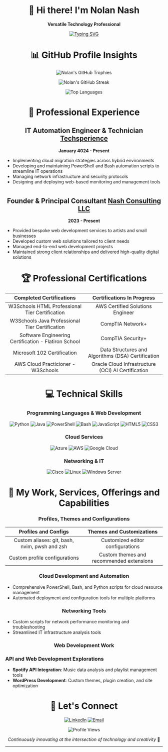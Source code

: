 <div align="center">

# 👋 Hi there! I'm Nolan Nash

**Versatile Technology Professional**

[![Typing SVG](https://readme-typing-svg.demolab.com?font=Fira+Code&size=24&pause=1000&color=00A9F0&center=true&width=600&lines=Cloud+Developer;Network+Engineer;Web+Developer;Systems+Administrator;Automation+Specialist;IT+Technician)](https://git.io/typing-svg)

</div>

<div align="center">

# 📊 GitHub Profile Insights

![Nolan's GitHub Trophies](https://github-profile-trophy.vercel.app/?username=nolannash&theme=radical&column=4&margin-w=15&margin-h=15)

![Nolan's GitHub Streak](https://github-readme-streak-stats.herokuapp.com/?user=nolannash&theme=dark&background=000000)

![Top Languages](https://github-readme-stats.vercel.app/api/top-langs/?username=nolannash&layout=compact&theme=vision-friendly-dark)

</div>


<div align="center">

# 💼 Professional Experience

</div>

<div align="center">

## IT Automation Engineer & Technician  [Techsperience](https://techsperience.org)  
**January 4024 - Present**

</div>

- Implementing cloud migration strategies across hybrid environments  
- Developing and maintaining PowerShell and Bash automation scripts to streamline IT operations  
- Managing network infrastructure and security protocols  
- Designing and deploying web-based monitoring and management tools  

<div style="margin-bottom:40px;"></div>
<div align="center">

## Founder & Principal Consultant  [Nash Consulting LLC](https://nolannashdev.org)  
**2023 - Present**

</div>

- Provided bespoke web development services to artists and small businesses  
- Developed custom web solutions tailored to client needs  
- Managed end-to-end web development projects  
- Maintained strong client relationships and delivered high-quality digital solutions  

<div style="margin-bottom:20px;"></div>
<div align="center" >

# 🏆 Professional Certifications

</div> 

<table align="center" style="width:auto; min-width:60%; margin:auto; text-align:center; border-collapse:collapse; margin-bottom:40px;"> 
  <thead> 
    <tr> 
      <th align="center" style="text-align:center;">
        Completed Certifications
      </th> 
      <th align="center" style="text-align:center;" stle="border-left:1px solid white;">
        Certifications In Progress
      </th> 
    </tr> 
  </thead> 
  <tbody> 
    <tr> 
      <td>W3Schools HTML Professional Tier Certification</td> 
      <td>AWS Certified Solutions Engineer</td> 
    </tr> 
    <tr>
      <td>W3Schools Java Professional Tier Certification</td> 
      <td>CompTIA Network+</td> 
    </tr> 
    <tr> 
      <td>Software Engineering Certification - Flatiron School</td> 
      <td>CompTIA Security+</td> 
    <tr> 
      <td>Microsoft 102 Certification</td> 
      <td>Data Structures and Algorithms (DSA) Certification</td> 
    </tr> 
    <tr> 
      <td>AWS Cloud Practicioner - W3Schools</td> 
      <td> Oracle Cloud Infrastructure (OCI) AI Certification</td> 
    </tr> 
  </tbody> 
</table>
<div align="center">

# 💻 Technical Skills

### Programming Languages & Web Development

![Python](https://img.shields.io/badge/-Python-3776AB?style=flat-square&logo=python&logoColor=white)   ![Java](https://img.shields.io/badge/-Java-007396?style=flat-square&logo=java&logoColor=white)   ![PowerShell](https://img.shields.io/badge/-PowerShell-5391FE?style=flat-square&logo=powershell&logoColor=white)   ![Bash](https://img.shields.io/badge/-Bash-4EAA25?style=flat-square&logo=gnu-bash&logoColor=white)   ![JavaScript](https://img.shields.io/badge/-JavaScript-F7DF1E?style=flat-square&logo=javascript&logoColor=black)  ![HTML5](https://img.shields.io/badge/-HTML5-E34F26?style=flat-square&logo=html5&logoColor=white)  ![CSS3](https://img.shields.io/badge/-CSS3-1572B6?style=flat-square&logo=css3&logoColor=white)

### Cloud Services

![Azure](https://img.shields.io/badge/-Azure-0089D6?style=flat-square&logo=microsoft-azure&logoColor=white)  ![AWS](https://img.shields.io/badge/-AWS-232F3E?style=flat-square&logo=amazon-aws&logoColor=white)   ![Google Cloud](https://img.shields.io/badge/-Google%20Cloud-4285F4?style=flat-square&logo=google-cloud&logoColor=white)

### Networking & IT

![Cisco](https://img.shields.io/badge/-Cisco-1BA0D7?style=flat-square&logo=cisco&logoColor=white)  ![Linux](https://img.shields.io/badge/-Linux-FCC624?style=flat-square&logo=linux&logoColor=black)  ![Windows Server](https://img.shields.io/badge/-Windows%20Server-0078D6?style=flat-square&logo=windows&logoColor=white)  

<div style="margin-bottom:40px;"></div>

# 🔧 My Work, Services, Offerings and Capabilities

### Profiles, Themes and Configurations  

</div>

<table align="center" style="width:auto; min-width:60%; margin:auto; text-align:center; border-collapse:collapse;"> 
  <thead>
    <tr>
      <th align="center" style="text-align:center;">Profiles and Configs</th>
      <th align="center" style="text-align:center;">Themes and Customizations</th>
    </tr>
  </thead>
  <tbody>
    <tr>
      <td>Custom aliases: git, bash, nvim, pwsh and zsh </td>
      <td>Customized editor configurations</td>
    </tr>
    <tr>
      <td>Custom profile configurations</td>
      <td>Custom themes and recommended extensions</td>
    </tr>
    <!-- <tr>
      <td></td>
      <td></td>
    </tr>
    <tr>
      <td></td>
      <td></td>
    </tr>
    <tr>
      <td></td>
      <td></td>
    </tr>
    <tr>
      <td></td>
      <td></td>
    </tr>
    <tr>
      <td></td>
      <td></td>
    </tr> -->
  </tbody>
</table>



<div align="center">

### Cloud Development and Automation  

</div>

- Comprehensive PowerShell, Bash, and Python scripts for cloud resource management  
- Automated deployment and configuration tools for multiple platforms  

<div align="center">

### Networking Tools  

</div>

- Custom scripts for network performance monitoring and troubleshooting  
- Streamlined IT infrastructure analysis tools  

<div align="center">

### Web Development Work  

</div>

### API and Web Development Explorations

- **Spotify API Integration**: Music data analysis and playlist management tools  
- **WordPress Development**: Custom themes, plugin creation, and site optimization  

<div align="center">

# 🤝 Let's Connect  

[![LinkedIn](https://img.shields.io/badge/-LinkedIn-0077B5?style=for-the-badge&logo=linkedin&logoColor=white)](https://www.linkedin.com/in/nolan-nash/) [![Email](https://img.shields.io/badge/-Email-D14836?style=for-the-badge&logo=gmail&logoColor=white)](mailto:nolan@nolannashdev.com)  

![Profile Views](https://komarev.com/ghpvc/?username=nolannash&style=flat-square&color=blue)


*Continuously innovating at the intersection of technology and creativity* 🚀

</div>

---